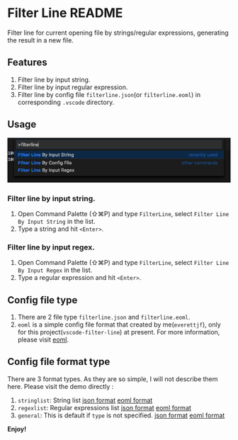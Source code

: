 # Filter Line README

Filter line for current opening file by strings/regular expressions, generating the result in a new file.

## Features

1. Filter line by input string.
2. Filter line by input regular expression.
3. Filter line by config file `filterline.json`(or `filterline.eoml`) in corresponding `.vscode` directory.


## Usage

![list](img/commandlist.png)

### Filter line by input string.

1. Open Command Palette (⇧⌘P) and type `FilterLine`, select `Filter Line By Input String` in the list.
2. Type a string and hit `<Enter>`.


### Filter line by input regex.

1. Open Command Palette (⇧⌘P) and type `FilterLine`, select `Filter Line By Input Regex` in the list.
2. Type a regular expression and hit `<Enter>`.


## Config file type

1. There are 2 file type `filterline.json` and `filterline.eoml`. 
2. `eoml` is a simple config file format that created by me(`everettjf`), only for this project(`vscode-filter-line`) at present. For more information, please visit [eoml](https://github.com/everettjf/eoml).

## Config file format type

There are 3 format types. As they are so simple, I will not describe them here. Please visit the demo directly :
1. `stringlist`: String list [json format](demo/log0json/.vscode/filterline.json) [eoml format](demo/log0eoml/.vscode/filterline.eoml)
2. `regexlist`: Regular expressions list [json format](demo/log1json/.vscode/filterline.json) [eoml format](demo/log1eoml/.vscode/filterline.eoml)
3. `general`: This is default if `type` is not specified. [json format](demo/log2json/.vscode/filterline.json) [eoml format](demo/log2eoml/.vscode/filterline.eoml)


**Enjoy!**
